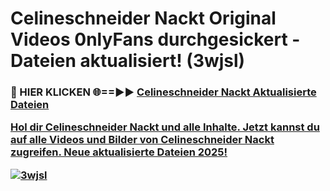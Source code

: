 # Celineschneider Nackt Original Videos 0nlyFans durchgesickert - Dateien aktualisiert! (3wjsl)

<h3>🔴 HIER KLICKEN 🌐==►► <a href="https://tinyurl.com/h6vf6nb8" rel="nofollow">Celineschneider Nackt Aktualisierte Dateien

Hol dir Celineschneider Nackt und alle Inhalte. Jetzt kannst du auf alle Videos und Bilder von Celineschneider Nackt zugreifen. Neue aktualisierte Dateien 2025!

[![3wjsl](https://i.imgur.com/sD4kR3V.gif)](https://tinyurl.com/h6vf6nb8)
